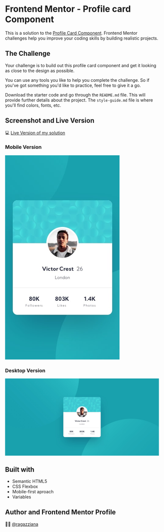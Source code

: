 # Frontend Mentor - Profile card Component

This is a solution to the [Profile Card Component](https://www.frontendmentor.io/solutions/profile-card-component-oZetueUSuy). Frontend Mentor challenges help you improve your coding skills by building realistic projects.

## The Challenge

Your challenge is to build out this profile card component and get it looking as close to the design as possible.

You can use any tools you like to help you complete the challenge. So if you've got something you'd like to practice, feel free to give it a go.

Download the starter code and go through the  `README.md`  file. This will provide further details about the project. The  `style-guide.md`  file is where you'll find colors, fonts, etc.

## Screenshot and Live Version

💻 [Live Version of my solution](https://ragazziana.github.io/profile-card-component/)

### Mobile Version
![enter image description here](https://github.com/ragazziana/profile-card-component/blob/main/design/mobile-design.jpg?raw=true)

### Desktop Version
![enter image description here](https://github.com/ragazziana/profile-card-component/blob/main/design/desktop-design.jpg?raw=true)

## Built with

- Semantic HTML5
- CSS Flexbox
- Mobile-first aproach
- Variables

## Author and Frontend Mentor Profile
👩‍💻 [@ragazziana](https://www.frontendmentor.io/profile/ragazziana)
